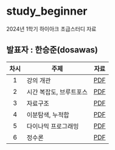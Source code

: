 # study_beginner
2024년 1학기 하이아크 초급스터디 자료

## 발표자 : 한승준(dosawas)

|차시|주제|자료|
|:---:|---|:---:|
|1|강의 개관|[PDF](https://github.com/Dosawasseungjun/study_beginner/blob/main/1_%EA%B0%95%EC%9D%98%EA%B0%9C%EA%B4%80.pdf)|
|2|시간 복잡도, 브루트포스|[PDF](https://github.com/Dosawasseungjun/study_beginner/blob/main/2_Bruteforce.pdf)|
|3|자료구조|[PDF](https://github.com/Dosawasseungjun/study_beginner/blob/main/3_datastructure.pdf)|
|4|이분탐색, 누적합|[PDF](https://github.com/Dosawasseungjun/study_beginner/blob/main/4_binarysearch.pdf)|
|5|다이나믹 프로그래밍|[PDF](https://github.com/Dosawasseungjun/study_beginner/blob/main/5.%20dynamic%20programming.pdf)|
|6|정수론|[PDF](https://github.com/Dosawasseungjun/study_beginner/blob/main/6_Number%20Theory.pdf)|
